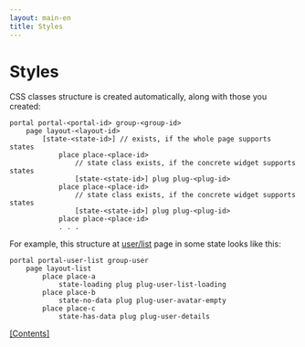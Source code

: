 ```yaml
---
layout: main-en
title: Styles
---
```


# Styles

CSS classes structure is created automatically, along with those you created:

    portal portal-<portal-id> group-<group-id>
        page layout-<layout-id>
            [state-<state-id>] // exists, if the whole page supports states
                place place-<place-id>
                    // state class exists, if the concrete widget supports states
                    [state-<state-id>] plug plug-<plug-id>
                place place-<place-id>
                    // state class exists, if the concrete widget supports states
                    [state-<state-id>] plug plug-<plug-id>
                place place-<place-id>
                . . .

For example, this structure at [user/list](http://gwt-mvp4g-layouting-demo.appspot.com/#user/list)  page in some state looks like this:

    portal portal-user-list group-user
        page layout-list
            place place-a
                state-loading plug plug-user-list-loading
            place place-b
                state-no-data plug plug-user-avatar-empty
            place place-c
                state-has-data plug plug-user-details

[[Contents]](./index.html)

